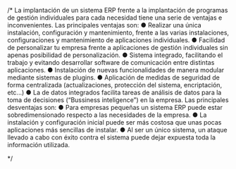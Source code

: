/*
La implantación de un sistema ERP frente a la implantación de programas de gestión individuales para cada necesidad tiene una serie de ventajas e inconvenientes.
	Las principales ventajas son:
        ● Realizar una única instalación, configuración y mantenimiento, frente a las varias instalaciones, configuraciones y mantenimiento de aplicaciones individuales.
		● Facilidad de personalizar tu empresa frente a aplicaciones de gestión individuales sin apenas posibilidad de personalización.
		● Sistema integrado, facilitando el trabajo y evitando desarrollar software de comunicación entre distintas aplicaciones.
		● Instalación de nuevas funcionalidades de manera modular mediante sistemas de plugins.
		● Aplicación de medidas de seguridad de forma centralizada (actualizaciones, protección del sistema, encriptación, etc...)
		● La de datos integrados facilita tareas de análisis de datos para la toma de decisiones (“Bussiness inteligence”) en la empresa.
	Las principales desventajas son:
		● Para empresas pequeñas un sistema ERP puede estar sobredimensionado respecto a las necesidades de la empresa.
		● La instalación y configuración inicial puede ser más costosa que unas pocas aplicaciones más sencillas de instalar.
		● Al ser un único sistema, un ataque llevado a cabo con éxito contra el sistema puede dejar expuesta toda la información utilizada.

 */
